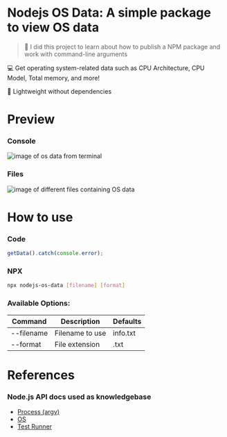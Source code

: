 # Nodejs OS Data: A simple package to view OS data

> 🌱 I did this project to learn about how to publish a NPM package and work with command-line arguments

💻 Get operating system-related data such as CPU Architecture, CPU Model, Total memory, and more!

🍃 Lightweight without dependencies

# Preview

### Console 
![image of os data from terminal](https://github.com/barcellos-pedro/nodejs-os-data/assets/33139500/1b212eb9-18a5-4c07-8f80-89b106e1044a)

### Files
![image of different files containing OS data](https://github.com/barcellos-pedro/nodejs-os-data/assets/33139500/4ebff331-fe48-4279-83a3-6ae33a2f9c4f)

# How to use

### Code
```js
getData().catch(console.error);
```

### NPX
```bash
npx nodejs-os-data [filename] [format]
```

### Available Options:
| Command     | Description | Defaults |
| ----------- | ----------- | -------- |
| --filename  | Filename to use | info.txt |
| --format    | File extension  | .txt     |

# References

### Node.js API docs used as knowledgebase
- [Process (argv)](https://nodejs.org/docs/latest/api/process.html#processargv)
- [OS](https://nodejs.org/api/os.html#os)
- [Test Runner](https://nodejs.org/docs/latest-v18.x/api/test.html#test-runner)
